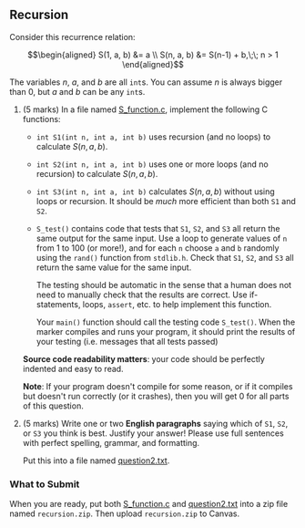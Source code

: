 ## Recursion

Consider this recurrence relation:

```math
\begin{aligned}
 S(1, a, b) &= a \\

 S(n, a, b) &= S(n-1) + b,\;\; n > 1
\end{aligned}
```

The variables $`n`$, $`a`$, and $`b`$ are all `int`s. You can assume $`n`$ is
always bigger than 0, but $`a`$ and $`b`$ can be any `int`s.

1. (5 marks) In a file named [S_function.c](S_function.c), implement the
   following C functions:

   - `int S1(int n, int a, int b)` uses recursion (and no loops) to calculate
     $`S(n, a, b)`$.

   - `int S2(int n, int a, int b)` uses one or more loops (and no recursion)
     to calculate $`S(n, a, b)`$.

   - `int S3(int n, int a, int b)` calculates $`S(n, a, b)`$ without using
     loops or recursion. It should be *much* more efficient than both `S1` and
     `S2`.

   - `S_test()` contains code that tests that `S1`, `S2`, and `S3` all return
     the same output for the same input. Use a loop to generate values of `n`
     from 1 to 100 (or more!), and for each `n` choose `a` and `b` randomly
     using the `rand()` function from `stdlib.h`. Check that `S1`, `S2`, and
     `S3` all return the same value for the same input.

     The testing should be automatic in the sense that a human does not need
     to manually check that the results are correct. Use if-statements, loops,
     `assert`, etc. to help implement this function.

     Your `main()` function should call the testing code `S_test()`. When the
     marker compiles and runs your program, it should print the results of
     your testing (i.e. messages that all tests passed)

   **Source code readability matters**: your code should be perfectly indented
   and easy to read.

   **Note**: If your program doesn't compile for some reason, or if it
   compiles but doesn't run correctly (or it crashes), then you will get 0 for
   all parts of this question.

2. (5 marks) Write one or two **English paragraphs** saying which of `S1`,
   `S2`, or `S3` you think is best. Justify your answer! Please use full
   sentences with perfect spelling, grammar, and formatting.

   Put this into a file named [question2.txt](question2.txt).


### What to Submit

When you are ready, put both [S_function.c](S_function.c) and
[question2.txt](question2.txt) into a zip file named `recursion.zip`. Then
upload `recursion.zip` to Canvas.
